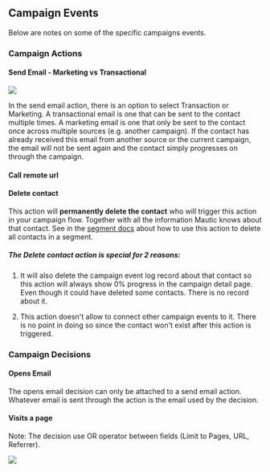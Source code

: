 ## Campaign Events

Below are notes on some of the specific campaigns events. 

### Campaign Actions

#### Send Email - Marketing vs Transactional

![](/campaigns/media/send-email-delay.png)

In the send email action, there is an option to select Transaction or Marketing. A transactional email is one that can be sent to the contact multiple times. A marketing email is one that only be sent to the contact once across multiple sources (e.g. another campaign). If the contact has already received this email from another source or the current campaign, the email will not be sent again and the contact simply progresses on through the campaign.

#### Call remote url


#### Delete contact

This action will **permanently delete the contact** who will trigger this action in your campaign flow. Together with all the information Mautic knows about that contact. See in the [segment docs](./../contacts/managing_contacts.html#delete-all-contacts-in-a-segment) about how to use this action to delete all contacts in a segment.

##### The Delete contact action is special for 2 reasons:

1.  It will also delete the campaign event log record about that contact so this action will always show 0% progress in the campaign detail page. Even though it could have deleted some contacts. There is no record about it.

2. This action doesn't allow to connect other campaign events to it. There is no point in doing so since the contact won't exist after this action is triggered.

### Campaign Decisions

#### Opens Email

The opens email decision can only be attached to a send email action. Whatever email is sent through the action is the email used by the decision. 

#### Visits a page


Note: The decision use OR operator between fields (Limit to Pages, URL, Referrer).

![](/campaigns/media/vists-a-page.PNG)